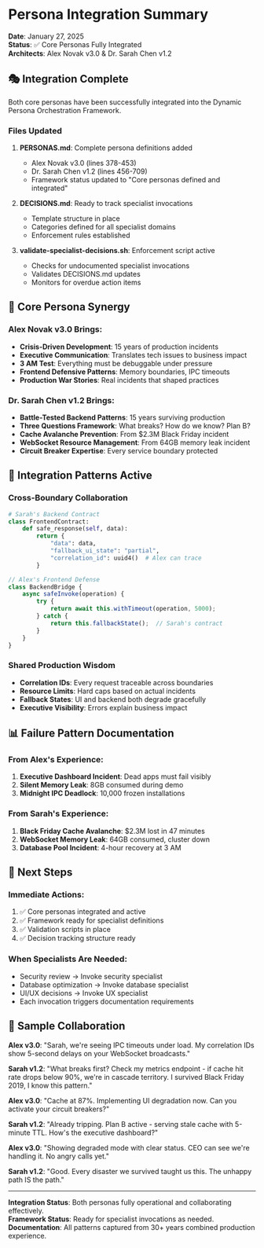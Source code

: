 # Persona Integration Summary

**Date**: January 27, 2025  
**Status**: ✅ Core Personas Fully Integrated  
**Architects**: Alex Novak v3.0 & Dr. Sarah Chen v1.2  

## 🎭 Integration Complete

Both core personas have been successfully integrated into the Dynamic Persona Orchestration Framework.

### Files Updated
1. **PERSONAS.md**: Complete persona definitions added
   - Alex Novak v3.0 (lines 378-453)
   - Dr. Sarah Chen v1.2 (lines 456-709)
   - Framework status updated to "Core personas defined and integrated"

2. **DECISIONS.md**: Ready to track specialist invocations
   - Template structure in place
   - Categories defined for all specialist domains
   - Enforcement rules established

3. **validate-specialist-decisions.sh**: Enforcement script active
   - Checks for undocumented specialist invocations
   - Validates DECISIONS.md updates
   - Monitors for overdue action items

## 🤝 Core Persona Synergy

### Alex Novak v3.0 Brings:
- **Crisis-Driven Development**: 15 years of production incidents
- **Executive Communication**: Translates tech issues to business impact
- **3 AM Test**: Everything must be debuggable under pressure
- **Frontend Defensive Patterns**: Memory boundaries, IPC timeouts
- **Production War Stories**: Real incidents that shaped practices

### Dr. Sarah Chen v1.2 Brings:
- **Battle-Tested Backend Patterns**: 15 years surviving production
- **Three Questions Framework**: What breaks? How do we know? Plan B?
- **Cache Avalanche Prevention**: From $2.3M Black Friday incident
- **WebSocket Resource Management**: From 64GB memory leak incident
- **Circuit Breaker Expertise**: Every service boundary protected

## 🔧 Integration Patterns Active

### Cross-Boundary Collaboration
```python
# Sarah's Backend Contract
class FrontendContract:
    def safe_response(self, data):
        return {
            "data": data,
            "fallback_ui_state": "partial",
            "correlation_id": uuid4()  # Alex can trace
        }
```

```typescript
// Alex's Frontend Defense
class BackendBridge {
    async safeInvoke(operation) {
        try {
            return await this.withTimeout(operation, 5000);
        } catch {
            return this.fallbackState();  // Sarah's contract
        }
    }
}
```

### Shared Production Wisdom
- **Correlation IDs**: Every request traceable across boundaries
- **Resource Limits**: Hard caps based on actual incidents
- **Fallback States**: UI and backend both degrade gracefully
- **Executive Visibility**: Errors explain business impact

## 📊 Failure Pattern Documentation

### From Alex's Experience:
1. **Executive Dashboard Incident**: Dead apps must fail visibly
2. **Silent Memory Leak**: 8GB consumed during demo
3. **Midnight IPC Deadlock**: 10,000 frozen installations

### From Sarah's Experience:
1. **Black Friday Cache Avalanche**: $2.3M lost in 47 minutes
2. **WebSocket Memory Leak**: 64GB consumed, cluster down
3. **Database Pool Incident**: 4-hour recovery at 3 AM

## 🚀 Next Steps

### Immediate Actions:
1. ✅ Core personas integrated and active
2. ✅ Framework ready for specialist definitions
3. ✅ Validation scripts in place
4. ✅ Decision tracking structure ready

### When Specialists Are Needed:
- Security review → Invoke security specialist
- Database optimization → Invoke database specialist
- UI/UX decisions → Invoke UX specialist
- Each invocation triggers documentation requirements

## 💬 Sample Collaboration

**Alex v3.0**: "Sarah, we're seeing IPC timeouts under load. My correlation IDs show 5-second delays on your WebSocket broadcasts."

**Sarah v1.2**: "What breaks first? Check my metrics endpoint - if cache hit rate drops below 90%, we're in cascade territory. I survived Black Friday 2019, I know this pattern."

**Alex v3.0**: "Cache at 87%. Implementing UI degradation now. Can you activate your circuit breakers?"

**Sarah v1.2**: "Already tripping. Plan B active - serving stale cache with 5-minute TTL. How's the executive dashboard?"

**Alex v3.0**: "Showing degraded mode with clear status. CEO can see we're handling it. No angry calls yet."

**Sarah v1.2**: "Good. Every disaster we survived taught us this. The unhappy path IS the path."

---

**Integration Status**: Both personas fully operational and collaborating effectively.  
**Framework Status**: Ready for specialist invocations as needed.  
**Documentation**: All patterns captured from 30+ years combined production experience.